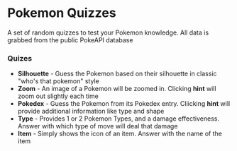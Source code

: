 # Pokemon Quizzes
A set of random quizzes to test your Pokemon knowledge. All data is grabbed from the public PokeAPI database

### Quizes
 - **Silhouette** - Guess the Pokemon based on their silhouette in classic "who's that pokemon" style 
 - **Zoom** - An image of a Pokemon will be zoomed in. Clicking **hint** will zoom out slightly each time
 - **Pokedex** - Guess the Pokemon from its Pokedex entry. Cliicking **hint** will provide additional information like type and shape
 - **Type** - Provides 1 or 2 Pokemon Types, and a damage effectiveness. Answer with which type of move will deal that damage
 - **Item** - Simply shows the icon of an item. Answer with the name of the item
 
 
